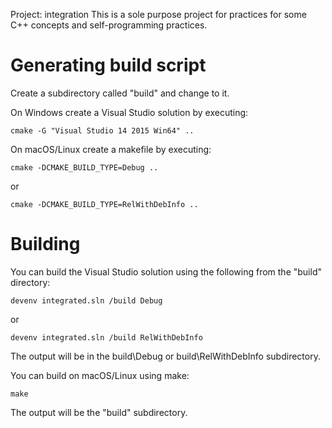 Project: integration
This is a sole purpose project for practices for some C++ concepts and self-programming practices.

Generating build script
=======================

Create a subdirectory called "build" and change to it.

On Windows create a Visual Studio solution by executing:
    
	cmake -G "Visual Studio 14 2015 Win64" ..

On macOS/Linux create a makefile by executing:

    cmake -DCMAKE_BUILD_TYPE=Debug ..

or

    cmake -DCMAKE_BUILD_TYPE=RelWithDebInfo ..

Building
===================

You can build the Visual Studio solution using the following from the "build"
directory:

    devenv integrated.sln /build Debug

or

    devenv integrated.sln /build RelWithDebInfo

The output will be in the build\Debug or build\RelWithDebInfo subdirectory.

You can build on macOS/Linux using make:

    make

The output will be the "build" subdirectory.